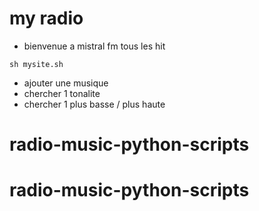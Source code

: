 # my radio


- bienvenue a mistral fm tous les hit
```
sh mysite.sh
```
- ajouter une musique 
- chercher 1 tonalite
- chercher 1 plus basse / plus haute
# radio-music-python-scripts
# radio-music-python-scripts
